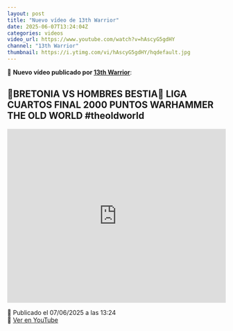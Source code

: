 ```yaml
---
layout: post
title: "Nuevo vídeo de 13th Warrior"
date: 2025-06-07T13:24:04Z
categories: videos
video_url: https://www.youtube.com/watch?v=hAscyG5gdHY
channel: "13th Warrior"
thumbnail: https://i.ytimg.com/vi/hAscyG5gdHY/hqdefault.jpg
---
```


🎥 **Nuevo vídeo publicado por [13th Warrior](https://www.youtube.com/channel/UCYOhXS04iLg68Sro80yF_1w)**:

## 🎲BRETONIA VS HOMBRES BESTIA🎲 LIGA CUARTOS FINAL 2000 PUNTOS WARHAMMER THE OLD WORLD #theoldworld

<iframe width="100%" height="400" src="https://www.youtube.com/embed/hAscyG5gdHY" frameborder="0" allowfullscreen></iframe>

📅 Publicado el 07/06/2025 a las 13:24  
🔗 [Ver en YouTube](https://www.youtube.com/watch?v=hAscyG5gdHY)
